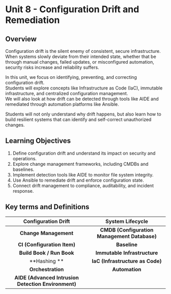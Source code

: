 # Unit 8 - Configuration Drift and Remediation

## Overview

Configuration drift is the silent enemy of consistent, secure infrastructure.  
When systems slowly deviate from their intended state, whether that be through manual 
changes, failed updates, or misconfigured automation, security risks increase and 
reliability suffers.

In this unit, we focus on identifying, preventing, and correcting configuration drift.  
Students will explore concepts like Infrastructure as Code (IaC), immutable 
infrastructure, and centralized configuration management.  
We will also look at how drift can be detected through tools like AIDE and remediated 
through automation platforms like Ansible.

Students will not only understand why drift happens, but also learn how to build
resilient systems that can identify and self-correct unauthorized changes.

## Learning Objectives

1. Define configuration drift and understand its impact on security and operations.
2. Explore change management frameworks, including CMDBs and baselines.
3. Implement detection tools like AIDE to monitor file system integrity.
4. Use Ansible to remediate drift and enforce configuration state.
5. Connect drift management to compliance, auditability, and incident response.

## Key terms and Definitions

|**Configuration Drift**|**System Lifecycle**|
|:------------------:|:------------------:|
|**Change Management**|**CMDB (Configuration Management Database)**|
|**CI (Configuration Item)**|**Baseline**|
|**Build Book / Run Book**|**Immutable Infrastructure**|
|**Hashing **|**IaC (Infrastructure as Code)**|
|**Orchestration**|**Automation**|
|**AIDE (Advanced Intrusion Detection Environment)**|
